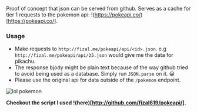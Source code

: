 
Proof of concept that json can be served from github. Serves as a cache for tier 1 requests to the pokemon api: !(https://pokeapi.co/)[https://pokeapi.co/].

### Usage

- Make requests to `http://fizal.me/pokeapi/api/<id>.json`. e.g `http://fizal.me/pokeapi/api/25.json` would give me the data for pikachu.
- The response  bjody might be plain text because of the way github tried to avoid being used as a database. Simply run `JSON.parse` on it. 😀
- Please use the original api for data outside of the `/pokemon` endpoint.

![lol pokemon](https://media1.tenor.com/images/75a163d30bfdcc79014b5ed4ce9bb286/tenor.gif?itemid=4285044)

__Checkout the script I used !(here)[http://github.com/fizal619/pokeapi/].__